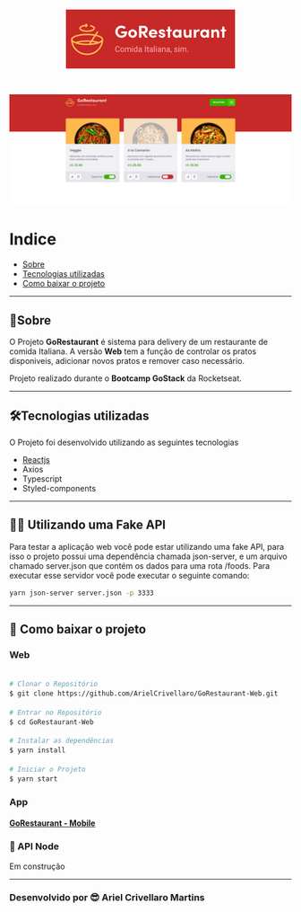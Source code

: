 <h1 align="center">
  <img src="public/Logo.png">
</h1>

<h1>
  <img  src="public/page1.png">
</h1>

# Indice

- [Sobre](#-sobre)
- [Tecnologias utilizadas](#-tecnologias-utilizadas)
- [Como baixar o projeto](#-como-baixar-o-projeto)
---

## 🧾Sobre

O Projeto **GoRestaurant** é sistema para delivery de um restaurante de comida Italiana. A versão **Web** tem a função de controlar os pratos disponiveis, adicionar novos pratos e remover caso necessário.

Projeto realizado durante o **Bootcamp GoStack** da Rocketseat.

---

## 🛠Tecnologias utilizadas

O Projeto foi desenvolvido utilizando as seguintes tecnologias

- [Reactjs](https://reactjs.org)
- Axios
- Typescript
- Styled-components

---

## 🏴‍☠️ Utilizando uma Fake API
Para testar a aplicação web você pode estar utilizando uma fake API, para isso o projeto possui uma dependência chamada json-server, e um arquivo chamado server.json que contém os dados para uma rota /foods. Para executar esse servidor você pode executar o seguinte comando:

```bash
yarn json-server server.json -p 3333
```

---
## 💾 Como baixar o projeto

### Web

```bash

# Clonar o Repositório
$ git clone https://github.com/ArielCrivellaro/GoRestaurant-Web.git

# Entrar no Repositório
$ cd GoRestaurant-Web

# Instalar as dependências
$ yarn install

# Iniciar o Projeto
$ yarn start

```

### App

#### [GoRestaurant - Mobile](https://reactjs.org)

### 🚧 API Node
Em construção

---

### Desenvolvido por 😎 Ariel Crivellaro Martins
